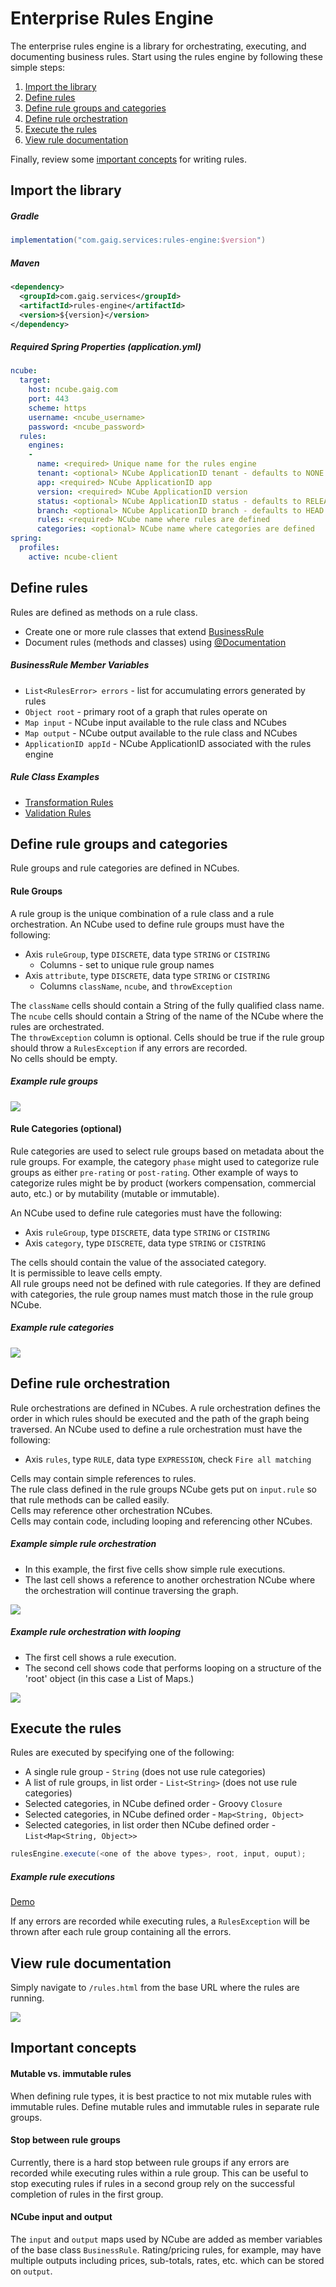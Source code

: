 # Enterprise Rules Engine
The enterprise rules engine is a library for orchestrating, executing, and documenting business rules.
Start using the rules engine  by following these simple steps:  
1. [Import the library](#import-library)  
2. [Define rules](#define-rules)
3. [Define rule groups and categories](#define-rule-groups)  
4. [Define rule orchestration](#define-orchestration)  
5. [Execute the rules](#execute-rules)
6. [View rule documentation](#rule-documentation)  

Finally, review some [important concepts](#important-concepts) for writing rules.


## <a name="import-library"></a> Import the library  
##### Gradle
```groovy
implementation("com.gaig.services:rules-engine:$version")
```

##### Maven
```xml
<dependency>
  <groupId>com.gaig.services</groupId>
  <artifactId>rules-engine</artifactId>
  <version>${version}</version>
</dependency>
```

##### Required Spring Properties (application.yml)
```yaml
ncube:
  target:
    host: ncube.gaig.com
    port: 443
    scheme: https
    username: <ncube_username>
    password: <ncube_password>
  rules:
    engines:
    -  
      name: <required> Unique name for the rules engine
      tenant: <optional> NCube ApplicationID tenant - defaults to NONE
      app: <required> NCube ApplicationID app
      version: <required> NCube ApplicationID version
      status: <optional> NCube ApplicationID status - defaults to RELEASE
      branch: <optional> NCube ApplicationID branch - defaults to HEAD
      rules: <required> NCube name where rules are defined
      categories: <optional> NCube name where categories are defined
spring:
  profiles:
    active: ncube-client
```


## <a name="define-rules"></a> Define rules
Rules are defined as methods on a rule class.
- Create one or more rule classes that extend [BusinessRule](src/main/groovy/com/cedarsoftware/ncube/rules/BusinessRule.groovy)
- Document rules (methods and classes) using [@Documentation](src/main/groovy/com/cedarsoftware/ncube/rules/Documentation.groovy) 

##### BusinessRule Member Variables
- `List<RulesError> errors` - list for accumulating errors generated by rules
- `Object root` - primary root of a graph that rules operate on
- `Map input` - NCube input available to the rule class and NCubes
- `Map output` - NCube output available to the rule class and NCubes
- `ApplicationID appId` - NCube ApplicationID associated with the rules engine

##### Rule Class Examples 
- [Transformation Rules](src/test/groovy/com/cedarsoftware/ncube/rules/examples/Transform.java)  
- [Validation Rules](src/test/groovy/com/cedarsoftware/ncube/rules/examples/Validate.java)  


## <a name="define-rule-groups"></a> Define rule groups and categories
Rule groups and rule categories are defined in NCubes.  

#### Rule Groups
A rule group is the unique combination of a rule class and a rule orchestration.
An NCube used to define rule groups must have the following:
- Axis `ruleGroup`, type `DISCRETE`, data type `STRING` or `CISTRING`
  - Columns - set to unique rule group names
- Axis `attribute`, type `DISCRETE`, data type `STRING` or `CISTRING`
  - Columns `className`, `ncube`, and `throwException`

The `className` cells should contain a String of the fully qualified class name.  
The `ncube` cells should contain a String of the name of the NCube where the rules are orchestrated.  
The `throwException` column is optional. Cells should be true if the rule group should throw a `RulesException` if any errors are recorded.  
No cells should be empty.  

##### Example rule groups
![](images/rule%20groups.png)

#### Rule Categories (optional)
Rule categories are used to select rule groups based on metadata about the rule groups. For example, the category 
`phase` might used to categorize rule groups as either `pre-rating` or `post-rating`. Other example of ways to categorize
rules might be by product (workers compensation, commercial auto, etc.) or by mutability (mutable or immutable).

An NCube used to define rule categories must have the following:
- Axis `ruleGroup`, type `DISCRETE`, data type `STRING` or `CISTRING`
- Axis `category`, type `DISCRETE`, data type `STRING` or `CISTRING`

The cells should contain the value of the associated category.  
It is permissible to leave cells empty.  
All rule groups need not be defined with rule categories. If they are defined with categories, the rule group names must match those in the rule group NCube.  

##### Example rule categories
![](images/rule%20categories.png)

## <a name="define-orchestration"></a> Define rule orchestration 
Rule orchestrations are defined in NCubes. 
A rule orchestration defines the order in which rules should be executed and the path of the graph being traversed.
An NCube used to define a rule orchestration must have the following:
- Axis `rules`, type `RULE`, data type `EXPRESSION`, check `Fire all matching`

Cells may contain simple references to rules.  
The rule class defined in the rule groups NCube gets put on `input.rule` so that rule methods can be called easily.  
Cells may reference other orchestration NCubes.  
Cells may contain code, including looping and referencing other NCubes.  

##### Example simple rule orchestration
- In this example, the first five cells show simple rule executions.  
- The last cell shows a reference to another orchestration NCube where the orchestration will continue traversing the graph.  

![](images/rule%20orchestration%20simple.png)

##### Example rule orchestration with looping
- The first cell shows a rule execution.  
- The second cell shows code that performs looping on a structure of the 'root' object (in this case a List of Maps.)  

![](images/rule%20orchestration%20looping.png)


## <a name="execute-rules"></a> Execute the rules
Rules are executed by specifying one of the following:
- A single rule group - `String` (does not use rule categories)
- A list of rule groups, in list order - `List<String>` (does not use rule categories)
- Selected categories, in NCube defined order - Groovy `Closure`
- Selected categories, in NCube defined order - `Map<String, Object>`
- Selected categories, in list order then NCube defined order - `List<Map<String, Object>>`

```java 
rulesEngine.execute(<one of the above types>, root, input, ouput);
```

##### Example rule executions
[Demo](src/test/groovy/com/cedarsoftware/ncube/rules/examples/Demo.java)

If any errors are recorded while executing rules, a `RulesException` will be thrown after each rule group containing all the errors.

## <a name="rule-documentation"></a> View rule documentation  
Simply navigate to `/rules.html` from the base URL where the rules are running.

![](images/rules.png)

## <a name="important-concepts"></a> Important concepts
#### Mutable vs. immutable rules  
When defining rule types, it is best practice to not mix mutable rules with immutable rules. Define mutable rules and 
immutable rules in separate rule groups.

#### Stop between rule groups 
Currently, there is a hard stop between rule groups if any errors are recorded while executing rules within a rule group.
This can be useful to stop executing rules if rules in a second group rely on the successful completion of rules in the
first group.  

#### NCube input and output  
The `input` and `output` maps used by NCube are added as member variables of the base class `BusinessRule`.
Rating/pricing rules, for example, may have multiple outputs including prices, sub-totals, rates, etc. which can be stored on `output`. 


